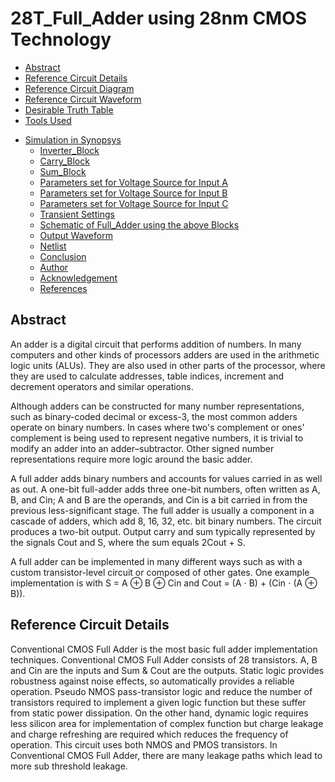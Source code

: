 # 28T_Full_Adder using 28nm CMOS Technology
  * [Abstract](#abstract)
  * [Reference Circuit Details](#reference-circuit-details)
  * [Reference Circuit Diagram](#reference-circuit-diagram)
  * [Reference Circuit Waveform](#reference-circuit-waveform)
  * [Desirable Truth Table](#desirable-truth-table)
  * [Tools Used](#tools-used)
- [Simulation in Synopsys](#simulation-in-synopsys)
  * [Inverter_Block](#inverter_block)
  * [Carry_Block](#carry_block)
  * [Sum_Block](#sum_block)
  * [Parameters set for Voltage Source for Input A](#parameters-set-for-voltage-source-for-input-a)
  * [Parameters set for Voltage Source for Input B](#parameters-set-for-voltage-source-for-input-b)
  * [Parameters set for Voltage Source for Input C](#parameters-set-for-voltage-source-for-input-c)
  * [Transient Settings](#transient-settings)
  * [Schematic of Full_Adder using the above Blocks](#schematic-of-full_adder-using-the-above-blocks)
  * [Output Waveform](#output-waveform)
  * [Netlist](#netlist)
  * [Conclusion](#conclusion)
  * [Author](#author)
  * [Acknowledgement](#acknowlegement)
  * [References](#references)

## Abstract
An adder is a digital circuit that performs addition of numbers. In many computers and other kinds of processors adders are used in the arithmetic logic units (ALUs). They are also used in other parts of the processor, where they are used to calculate addresses, table indices, increment and decrement operators and similar operations.

Although adders can be constructed for many number representations, such as binary-coded decimal or excess-3, the most common adders operate on binary numbers. In cases where two's complement or ones' complement is being used to represent negative numbers, it is trivial to modify an adder into an adder–subtractor. Other signed number representations require more logic around the basic adder.

A full adder adds binary numbers and accounts for values carried in as well as out. A one-bit full-adder adds three one-bit numbers, often written as A, B, and Cin; A and B are the operands, and Cin is a bit carried in from the previous less-significant stage. The full adder is usually a component in a cascade of adders, which add 8, 16, 32, etc. bit binary numbers. The circuit produces a two-bit output. Output carry and sum typically represented by the signals Cout and S, where the sum equals 2Cout + S.

A full adder can be implemented in many different ways such as with a custom transistor-level circuit or composed of other gates. One example implementation is with S = A ⊕ B ⊕ Cin and Cout = (A ⋅ B) + (Cin ⋅ (A ⊕ B)).

## Reference Circuit Details

Conventional CMOS Full Adder is the most basic full adder implementation techniques. Conventional CMOS Full Adder consists of 28 transistors. A, B and Cin are the inputs and Sum & Cout are the outputs. Static logic provides robustness against noise effects, so automatically provides a reliable operation. Pseudo NMOS pass-transistor logic and reduce the number of transistors required to implement a given logic function but these suffer from static power dissipation. On the other hand, dynamic logic requires less silicon area for implementation of complex function but charge leakage and charge refreshing are required which reduces the frequency of operation. This circuit uses both NMOS and PMOS transistors. In Conventional CMOS Full Adder, there are many leakage paths which lead to more sub threshold leakage.
